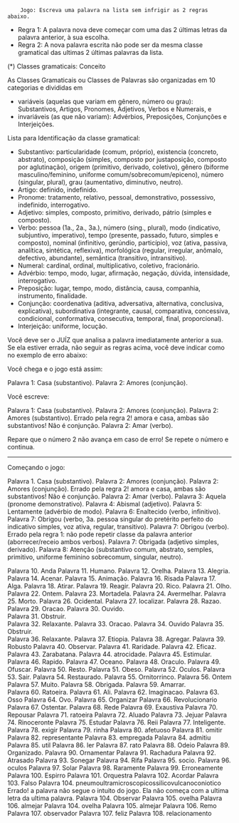 		Jogo: Escreva uma palavra na lista sem infrigir as 2 regras abaixo.

* Regra 1: A palavra nova deve começar com uma das 2 últimas letras da palavra anterior, à sua escolha.
* Regra 2: A nova palavra escrita não pode ser da mesma classe gramatical das ultimas 2 últimas palavras da lista.

(*) Classes gramaticais: Conceito

As Classes Gramaticais ou Classes de Palavras são organizadas em 10 categorias e divididas em 
- variáveis (aquelas que variam em gênero, número ou grau): Substantivos, Artigos, Pronomes, Adjetivos, Verbos e Numerais, e 
- invariáveis (as que não variam): Advérbios, Preposições, Conjunções e Interjeições.

Lista para Identificação da classe gramatical:

- Substantivo: particularidade (comum, próprio), existencia (concreto, abstrato), composição (simples, composto por justaposição, composto por aglutinação), origem (primitivo, derivado, coletivo), gênero (biforme masculino/feminino, uniforme comum/sobrecomum/epiceno), número (singular, plural), grau (aumentativo, diminutivo, neutro).
- Artigo: definido, indefinido.
- Pronome: tratamento, relativo, pessoal, demonstrativo, possessivo, indefinido, interrogativo.
- Adjetivo: simples, composto, primitivo, derivado, pátrio (simples e composto).
- Verbo: pessoa (1a., 2a., 3a.), número (sing., plural), modo (indicativo, subjuntivo, imperativo), tempo (presente, passado, futuro, simples e composto), nominal (infinitivo, gerúndio, particípio), voz (ativa, passiva, analítica, sintética, reflexiva), morfológica (regular, irregular, anômalo, defectivo, abundante), semântica (transitivo, intransitivo).
- Numeral: cardinal, ordinal, multiplicativo, coletivo, fracionário.
- Advérbio: tempo, modo, lugar, afirmação, negação, dúvida, intensidade, interrogativo.
- Preposição: lugar, tempo, modo, distância, causa, companhia, instrumento, finalidade.
- Conjunção: coordenativa (aditiva, adversativa, alternativa, conclusiva, explicativa), subordinativa (integrante, causal, comparativa, concessiva, condicional, conformativa, consecutiva, temporal, final, proporcional).
- Interjeição: uniforme, locução.

Você deve ser o JUÍZ que analisa a palavra imediatamente anterior a sua. Se ela estiver errada, não seguir as regras acima,
você deve indicar como no exemplo de erro abaixo:

Você chega e o jogo está assim:

Palavra 1: Casa (substantivo).
Palavra 2: Amores (conjunção).

Você escreve:

Palavra 1: Casa (substantivo).
Palavra 2: Amores (conjunção).
Palavra 2: Amores (substantivo). Errado pela regra 2! amora e casa, ambas são substantivos! Não é conjunção.
Palavra 2: Amar (verbo).

Repare que o número 2 não avança em caso de erro! Se repete o número e continua.

-----------------------------------------------------------------------------------------------------------------------------

Começando o jogo:

Palavra 1. Casa (substantivo).
Palavra 2: Amores (conjunção).
Palavra 2: Amores (conjunção). Errado pela regra 2! amora e casa, ambas são substantivos! Não é conjunção.
Palavra 2: Amar (verbo).
Palavra 3: Aquela (pronome demonstrativo).
Palavra 4: Abismal (adjetivo).
Palavra 5: Lentamente (advérbio de modo).
Palavra 6: Enaltecido (verbo, infinitivo).
Palavra 7: Obrigou (verbo, 3a. pessoa singular do pretérito perfeito do indicativo simples, voz ativa, regular, transitivo).
Palavra 7: Obrigou (verbo). Errado pela regra 1: não pode repetir classe da palavra anterior (aborrecer/receio ambos verbos).
Palavra 7: Obrigada (adjetivo simples, derivado).
Palavra 8: Atenção (substantivo comum, abstrato, semples, primitivo, uniforme feminino sobrecomum, singular, neutro).

Palavra 10. Anda
Palavra 11. Humano.
Palavra 12. Orelha.
Palavra 13. Alegria.
Palavra 14. Acenar.
Palavra 15. Animação.
Palavra 16. Risada
Palavra 17. Alga.
Palavra 18. Atirar.
Palavra 19. Reagir.
Palavra 20. Rico.
Palavra 21. Olho.
Palavra 22. Ontem.
Palavra 23. Mortadela.
Palavra 24. Avermelhar.
Palavra 25. Morto.
Palavra 26. Ocidental.
Palavra 27. localizar.
Palavra 28. Razao.
Palavra 29. Oracao.
Palavra 30. Ouvido.    
Palavra 31. Obstruir.   
Palavra 32. Relaxante.
Palavra 33. Oracao.
Palavra 34. Ouvido
Palavra 35. Obstruir.   
Palavra 36. Relaxante.
Palavra 37. Etiopia.
Palavra 38. Agregar.
Palavra 39. Robusto
Palavra 40. Observar.
Palavra 41. Raridade.
Palavra 42. Eficaz.
Palavra 43. Zarabatana.
Palavra 44. atrocidade.
Palavra 45. Estimular.
Palavra 46. Rapido.
Palavra 47. Oceano.
Palavra 48. Oraculo.
Palavra 49. Ofuscar.
Palavra 50. Resto.
Palavra 51. Obeso.
Palavra 52. Oculos.
Palavra 53. Sair.
Palavra 54. Restaurado.
Palavra 55. Ornitorrinco.
Palavra 56. Ontem
Palavra 57. Muito.
Palavra 58. Obrigada.
Palavra 59. Amarrar.   
Palavra 60. Ratoeira.
Palavra 61. Ali.
Palavra 62. Imaginacao.
Palavra 63. Osso
Palavra 64. Ovo.
Palavra 65. Organizar
Palavra 66. Revolucionario
Palavra 67. Ostentar.
Palavra 68. Rede
Palavra 69. Exaustiva
Palavra 70. Repousar
Palavra 71. ratoeira
Palavra 72. Aluado
Palavra 73. Jejuar
Palavra 74. Rinoceronte
Palavra 75. Estudar
Palavra 76. Reii
Palavra 77. Inteligente.
Palavra 78. exigir
Palavra 79. rinha
Palavra 80. afetuoso
Palavra 81. omitir
Palavra 82. representante
Palavra 83. empregada
Palavra 84. admitiu
Palavra 85. util
Palavra 86. ler
Palavra 87. rato
Palavra 88. Odeio
Palavra 89. Organizado.
Palavra 90. Ornamentar
Palavra 91. Rachadura
Palavra 92. Atrasado
Palavra 93. Sonegar
Palavra 94. Rifa
Palavra 95. socio.
Palavra 96. oculos
Palavra 97. Solar
Palavra 98. Raramente
Palavra 99. Erroneamente
Palavra 100. Espirro
Palavra 101. Orquestra
Palavra 102. Acordar
Palavra 103. Falso
Palavra 104. pneumoultramicroscopicossilicovulcanoconiotico Errado! a palavra não segue o intuito do jogo. Ela não começa com a ultima letra da ultima palavra.
Palavra 104. Observar 
Palavra 105. ovelha
Palavra 106. almejar 
Palavra 104. ovelha
Palavra 105. almejar 
Palavra 106. Remo
Palavra 107. observador
Palavra 107. feliz
Palavra 108. relacionamento
